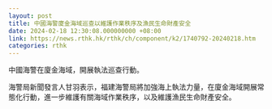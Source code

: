 ```yaml
---
layout: post
title: 中國海警廈金海域巡查以維護作業秩序及漁民生命財產安全
date: 2024-02-18 12:30:08.000000000 +08:00
link: https://news.rthk.hk/rthk/ch/component/k2/1740792-20240218.htm
categories: rthk
---
```


中國海警在廈金海域，開展執法巡查行動。

海警局新聞發言人甘羽表示，福建海警局將加強海上執法力量，在廈金海域開展常態化行動，進一步維護有關海域作業秩序，以及維護漁民生命財產安全。
